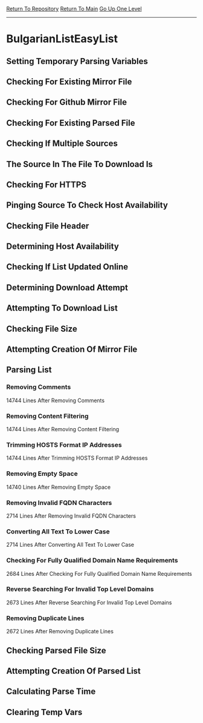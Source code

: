 [Return To Repository](https://github.com/deathbybandaid/piholeparser/)
[Return To Main](https://github.com/deathbybandaid/piholeparser/blob/master/RecentRunLogs/Mainlog.md)
[Go Up One Level](https://github.com/deathbybandaid/piholeparser/blob/master/RecentRunLogs/TopLevelScripts/30-Processing-External-Blacklists.md)
____________________________________
# BulgarianListEasyList
## Setting Temporary Parsing Variables
## Checking For Existing Mirror File
## Checking For Github Mirror File
## Checking For Existing Parsed File
## Checking If Multiple Sources
## The Source In The File To Download Is
## Checking For HTTPS
## Pinging Source To Check Host Availability
## Checking File Header
## Determining Host Availability
## Checking If List Updated Online
## Determining Download Attempt
## Attempting To Download List
## Checking File Size
## Attempting Creation Of Mirror File
## Parsing List
### Removing Comments
14744 Lines After Removing Comments
### Removing Content Filtering
14744 Lines After Removing Content Filtering
### Trimming HOSTS Format IP Addresses
14744 Lines After Trimming HOSTS Format IP Addresses
### Removing Empty Space
14740 Lines After Removing Empty Space
### Removing Invalid FQDN Characters
2714 Lines After Removing Invalid FQDN Characters
### Converting All Text To Lower Case
2714 Lines After Converting All Text To Lower Case
### Checking For Fully Qualified Domain Name Requirements
2684 Lines After Checking For Fully Qualified Domain Name Requirements
### Reverse Searching For Invalid Top Level Domains
2673 Lines After Reverse Searching For Invalid Top Level Domains
### Removing Duplicate Lines
2672 Lines After Removing Duplicate Lines
## Checking Parsed File Size
## Attempting Creation Of Parsed List
## Calculating Parse Time
## Clearing Temp Vars
